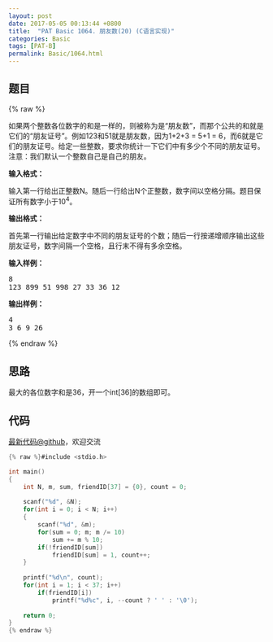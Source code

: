 ```yaml
---
layout: post
date: 2017-05-05 00:13:44 +0800
title:  "PAT Basic 1064. 朋友数(20) (C语言实现)"
categories: Basic
tags: [PAT-B]
permalink: Basic/1064.html
---
```


## 题目

{% raw %}<div id="problemContent">
<p>
如果两个整数各位数字的和是一样的，则被称为是“朋友数”，而那个公共的和就是它们的“朋友证号”。例如123和51就是朋友数，因为1+2+3 = 5+1 = 6，而6就是它们的朋友证号。给定一些整数，要求你统计一下它们中有多少个不同的朋友证号。注意：我们默认一个整数自己是自己的朋友。</p>
<p><b>
输入格式：
</b></p>
<p>
输入第一行给出正整数N。随后一行给出N个正整数，数字间以空格分隔。题目保证所有数字小于10<sup>4</sup>。
</p>
<p><b>
输出格式：
</b></p>
<p>
首先第一行输出给定数字中不同的朋友证号的个数；随后一行按递增顺序输出这些朋友证号，数字间隔一个空格，且行末不得有多余空格。
</p>
<b>输入样例：</b><pre>
8
123 899 51 998 27 33 36 12
</pre>
<b>输出样例：</b><pre>
4
3 6 9 26
</pre>
</div>{% endraw %}

## 思路

最大的各位数字和是36，开一个int[36]的数组即可。

## 代码

[最新代码@github](https://github.com/OliverLew/PAT/blob/master/PATBasic/1064.c)，欢迎交流
```c
{% raw %}#include <stdio.h>

int main()
{
    int N, m, sum, friendID[37] = {0}, count = 0;
    
    scanf("%d", &N);
    for(int i = 0; i < N; i++)
    {
        scanf("%d", &m);
        for(sum = 0; m; m /= 10) 
            sum += m % 10;
        if(!friendID[sum]) 
            friendID[sum] = 1, count++;
    }
    
    printf("%d\n", count);
    for(int i = 1; i < 37; i++) 
        if(friendID[i])
            printf("%d%c", i, --count ? ' ' : '\0');
    
    return 0;
}
{% endraw %}
```